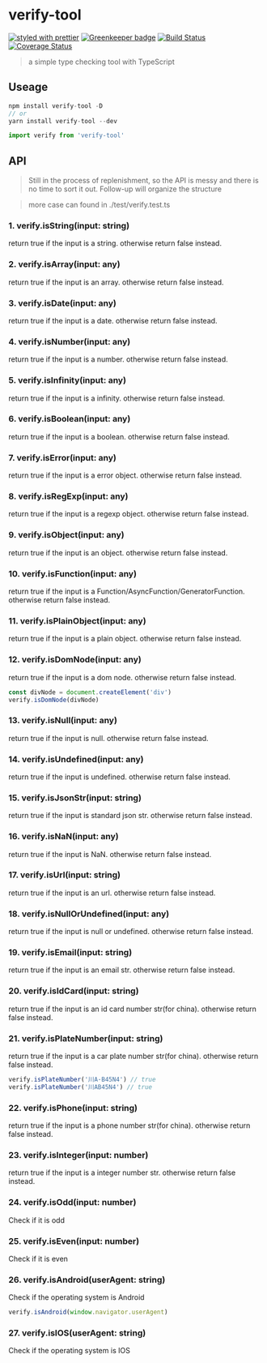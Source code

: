 # verify-tool

[![styled with prettier](https://img.shields.io/badge/styled_with-prettier-ff69b4.svg)](https://github.com/prettier/prettier)
[![Greenkeeper badge](https://badges.greenkeeper.io/alexjoverm/typescript-library-starter.svg)](https://greenkeeper.io/)
[![Build Status](https://travis-ci.org/cbbfcd/verify.svg?branch=master)](https://travis-ci.org/cbbfcd/verify)
[![Coverage Status](https://coveralls.io/repos/github/cbbfcd/verify/badge.svg?branch=master)](https://coveralls.io/github/cbbfcd/verify?branch=master)

> a simple type checking tool with TypeScript

## Useage

```js
npm install verify-tool -D
// or
yarn install verify-tool --dev

import verify from 'verify-tool'
```

## API

> Still in the process of replenishment, so the API is messy and there is no time to sort it out. Follow-up will organize the structure

> more case can found in ./test/verify.test.ts

### 1. verify.isString(input: string)

return true if the input is a string. otherwise return false instead.

### 2. verify.isArray(input: any)

return true if the input is an array. otherwise return false instead.

### 3. verify.isDate(input: any)

return true if the input is a date. otherwise return false instead.

### 4. verify.isNumber(input: any)

return true if the input is a number. otherwise return false instead.

### 5. verify.isInfinity(input: any)

return true if the input is a infinity. otherwise return false instead.

### 6. verify.isBoolean(input: any)

return true if the input is a boolean. otherwise return false instead.

### 7. verify.isError(input: any)

return true if the input is a error object. otherwise return false instead.

### 8. verify.isRegExp(input: any)

return true if the input is a regexp object. otherwise return false instead.

### 9. verify.isObject(input: any)

return true if the input is an object. otherwise return false instead.

### 10. verify.isFunction(input: any)

return true if the input is a Function/AsyncFunction/GeneratorFunction. otherwise return false instead.

### 11. verify.isPlainObject(input: any)

return true if the input is a plain object. otherwise return false instead.

### 12. verify.isDomNode(input: any)

return true if the input is a dom node. otherwise return false instead.

```js
const divNode = document.createElement('div')
verify.isDomNode(divNode)
```

### 13. verify.isNull(input: any)

return true if the input is null. otherwise return false instead.

### 14. verify.isUndefined(input: any)

return true if the input is undefined. otherwise return false instead.

### 15. verify.isJsonStr(input: string)

return true if the input is standard json str. otherwise return false instead.

### 16. verify.isNaN(input: any)

return true if the input is NaN. otherwise return false instead.

### 17. verify.isUrl(input: string)

return true if the input is an url. otherwise return false instead.

### 18. verify.isNullOrUndefined(input: any)

return true if the input is null or undefined. otherwise return false instead.

### 19. verify.isEmail(input: string)

return true if the input is an email str. otherwise return false instead.

### 20. verify.isIdCard(input: string)

return true if the input is an id card number str(for china). otherwise return false instead.

### 21. verify.isPlateNumber(input: string)

return true if the input is a car plate number str(for china). otherwise return false instead.

```js
verify.isPlateNumber('川A·B45N4') // true
verify.isPlateNumber('川AB45N4') // true
```

### 22. verify.isPhone(input: string)

return true if the input is a phone number str(for china). otherwise return false instead.

### 23. verify.isInteger(input: number)

return true if the input is a integer number str. otherwise return false instead.

### 24. verify.isOdd(input: number)

Check if it is odd

### 25. verify.isEven(input: number)

Check if it is even

### 26. verify.isAndroid(userAgent: string)

Check if the operating system is Android

```js
verify.isAndroid(window.navigator.userAgent)
```

### 27. verify.isIOS(userAgent: string)

Check if the operating system is IOS


